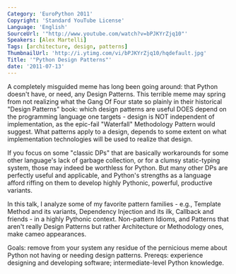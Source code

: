 ```yaml
---
Category: 'EuroPython 2011'
Copyright: 'Standard YouTube License'
Language: 'English'
SourceUrl: '"http://www.youtube.com/watch?v=bPJKYrZjq10"'
Speakers: [Alex Martelli]
Tags: [architecture, design, patterns]
ThumbnailUrl: 'http://i.ytimg.com/vi/bPJKYrZjq10/hqdefault.jpg'
Title: '"Python Design Patterns"'
date: '2011-07-13'
---
```

A completely misguided meme has long been going around: that Python doesn't
have, or need, any Design Patterns. This terrible meme may spring from not
realizing what the Gang Of Four state so plainly in their historical "Design
Patterns" book: which design patterns are useful DOES depend on the
programming language one targets - design is NOT independent of
implementation, as the epic-fail "Waterfall" Methodology Pattern would
suggest. What patterns apply to a design, depends to some extent on what
implementation technologies will be used to realize that design.

If you focus on some "classic DPs" that are basically workarounds for some
other language's lack of garbage collection, or for a clumsy static-typing
system, those may indeed be worthless for Python. But many other DPs are
perfectly useful and applicable, and Python's strengths as a language afford
riffing on them to develop highly Pythonic, powerful, productive variants.

In this talk, I analyze some of my favorite pattern families - e.g., Template
Method and its variants, Dependency Injection and its ilk, Callback and
friends - in a highly Pythonic context. Non-pattern Idioms, and Patterns that
aren't really Design Patterns but rather Architecture or Methodology ones,
make cameo appearances.

Goals: remove from your system any residue of the pernicious meme about Python
not having or needing design patterns. Prereqs: experience designing and
developing software; intermediate-level Python knowledge.

